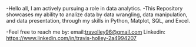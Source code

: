 -Hello all, I am actively pursuing a role in data analytics.
-This Repository showcases my ability to analize data by data wrangling, data manipulation, and data presentation, through my skills in Python, Matplot, SQL, and Excel. 

-Feel free to reach me by:
email:travolley96@gmail.com
      Linkedin: https://www.linkedin.com/in/travis-holley-2a4994207

<!--
**travolleyy/travolleyy** is a ✨ _special_ ✨ repository because its `README.md` (this file) appears on your GitHub profile.

Here are some ideas to get you started:

- 🔭 I’m currently working on ...
- 🌱 I’m currently learning ...
- 👯 I’m looking to collaborate on ...
- 🤔 I’m looking for help with ...
- 💬 Ask me about ...
- 📫 How to reach me: ...
- 😄 Pronouns: ...
- ⚡ Fun fact: ...
-->
